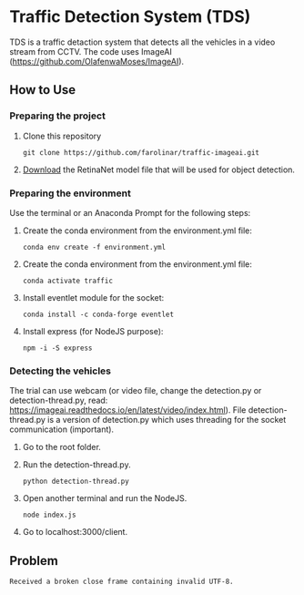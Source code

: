 # Traffic Detection System (TDS)

TDS is a traffic detaction system that detects all the vehicles in a video stream from CCTV.
The code uses ImageAI (https://github.com/OlafenwaMoses/ImageAI).

## How to Use

### Preparing the project

1. Clone this repository

   ```
   git clone https://github.com/farolinar/traffic-imageai.git
   ```
   
1. [Download](https://github.com/OlafenwaMoses/ImageAI/releases/download/1.0/resnet50_coco_best_v2.0.1.h5) the RetinaNet model file that will be used for object detection.

### Preparing the environment

Use the terminal or an Anaconda Prompt for the following steps:

1. Create the conda environment from the environment.yml file:

   ```
   conda env create -f environment.yml
   ```

1. Create the conda environment from the environment.yml file:

   ```
   conda activate traffic
   ```

1. Install eventlet module for the socket:

   ```
   conda install -c conda-forge eventlet
   ```

1. Install express (for NodeJS purpose):

   ```
   npm -i -S express
   ```


### Detecting the vehicles

The trial can use webcam (or video file, change the detection.py or detection-thread.py, read: https://imageai.readthedocs.io/en/latest/video/index.html).
File detection-thread.py is a version of detection.py which uses threading for the socket communication (important).

1. Go to the root folder.

1. Run the detection-thread.py.

   ```
   python detection-thread.py
   ```

1. Open another terminal and run the NodeJS.

   ```
   node index.js
   ```

1. Go to localhost:3000/client.


## Problem
   ```
   Received a broken close frame containing invalid UTF-8.
   ```

